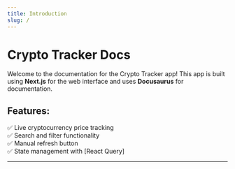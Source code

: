 ```yaml
---
title: Introduction
slug: /
---
```


# Crypto Tracker Docs

Welcome to the documentation for the Crypto Tracker app! This app is built using **Next.js** for the web interface and uses **Docusaurus** for documentation.

## Features:
✅ Live cryptocurrency price tracking  
✅ Search and filter functionality  
✅ Manual refresh button  
✅ State management with [React Query]  

---
